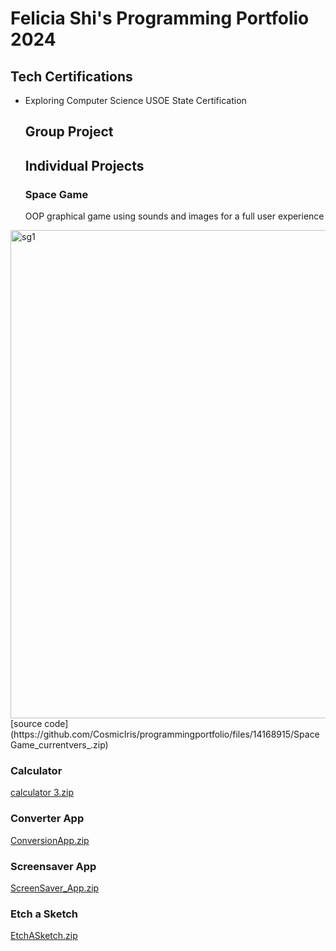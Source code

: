 # Felicia Shi's Programming Portfolio 2024

## Tech Certifications
* Exploring Computer Science USOE State Certification

  ## Group Project

  ## Individual Projects

  ### Space Game
  OOP graphical game using sounds and images for a full user experience
<img width="781" alt="sg1" src="https://github.com/CosmicIris/programmingportfolio/assets/111626385/ccf43580-b569-4ac0-a4b3-0fecfde60c4f">
[source code](https://github.com/CosmicIris/programmingportfolio/files/14168915/SpaceGame_currentvers_.zip)

### Calculator
[calculator 3.zip](https://github.com/CosmicIris/programmingportfolio/files/14169099/calculator.3.zip)


### Converter App
[ConversionApp.zip](https://github.com/CosmicIris/programmingportfolio/files/14169083/ConversionApp.zip)

### Screensaver App
[ScreenSaver_App.zip](https://github.com/CosmicIris/programmingportfolio/files/14169076/ScreenSaver_App.zip)


### Etch a Sketch
[EtchASketch.zip](https://github.com/CosmicIris/programmingportfolio/files/14169079/EtchASketch.zip)
